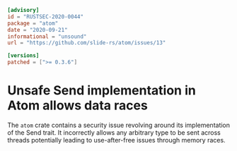 ```toml
[advisory]
id = "RUSTSEC-2020-0044"
package = "atom"
date = "2020-09-21"
informational = "unsound"
url = "https://github.com/slide-rs/atom/issues/13"

[versions]
patched = [">= 0.3.6"]
```

# Unsafe Send implementation in Atom allows data races

The `atom` crate contains a security issue revolving around its implementation
of the Send trait. It incorrectly allows any arbitrary type to be sent across
threads potentially leading to use-after-free issues through memory races.
